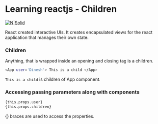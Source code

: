 # Learning reactjs - Children

[![N|Solid](http://img.crx4chrome.com/4f/46/55/jaaklebbenondhkanegppccanebkdjlh-icon.png)](https://facebook.github.io/react/)

React created interactive UIs. It creates encapsulated views for the react application that manages their own state.

### Children
Anything, that is wrapped inside an opening and closing tag is a children.

```sh
<App user='Dinesh'> This is a child </App>
```
`This is a child` is  children of App component.

### Accessing passing parameters along with components
```sh
{this.props.user}
{this.props.children}
```

{} braces are used to access the properties.
